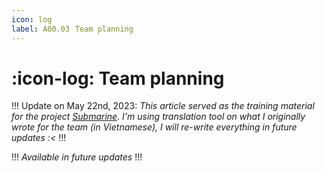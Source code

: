 ```yaml
---
icon: log
label: A00.03⠀Team planning
---
```

# :icon-log: Team planning

!!!
Update on May 22nd, 2023: *This article served as the training material for the project [Submarine](/projects/P04-submarine.md). I'm using translation tool on what I originally wrote for the team (in Vietnamese), I will re-write everything in future updates :<*
!!!

!!!
*Available in future updates*
!!!